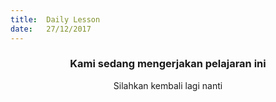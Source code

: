 ```yaml
---
title:  Daily Lesson
date:   27/12/2017
---
```


### <center>Kami sedang mengerjakan pelajaran ini</center>
<center>Silahkan kembali lagi nanti</center>
